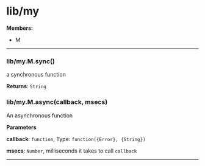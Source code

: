 # lib&#x2F;my




**Members:**

+ M

* * *

### lib&#x2F;my.M.sync() 

a synchronous function

**Returns**: `String`


### lib&#x2F;my.M.async(callback, msecs) 

An asynchronous function

**Parameters**

**callback**: `function`, Type: `function({Error}, {String})`

**msecs**: `Number`, milliseconds it takes to call `callback`




* * *










